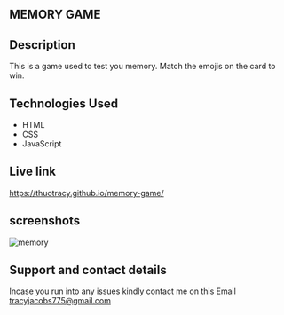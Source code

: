 ## MEMORY GAME

## Description

This is a game used to test you memory. Match the emojis on the card to win.

## Technologies Used
* HTML
* CSS
* JavaScript

## Live link
https://thuotracy.github.io/memory-game/

## screenshots
![memory](https://github.com/peter-kimanzi/memory-game/assets/71552773/a03a01f9-d965-4f34-975f-74880d4e28c7)




## Support and contact details

Incase you run into any issues kindly contact me on this Email tracyjacobs775@gmail.com
